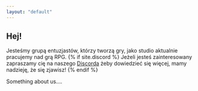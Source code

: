 ```yaml
---
layout: "default"
---
```

<section class="hero-section">
<style>.content {margin: 0 !important}</style>
<div class="hero-grid">
<h1 class="hero-title">Hej!</h1>
<p class="hero-title2">
    Jesteśmy grupą entuzjastów, którzy tworzą gry, jako studio aktualnie pracujemy nad grą RPG.
    {% if site.discord %} Jeżeli jesteś zainteresowany zapraszamy cię na naszego <a href="{{ site.url }}{{ site.baseurl }}/discord" class="perm-white">Discorda</a>
    żeby dowiedzieć się więcej, mamy nadzieję, że się zjawisz! {% endif %}</p>
</div>
</section>
<section class="about">
Something about us....
</section>
